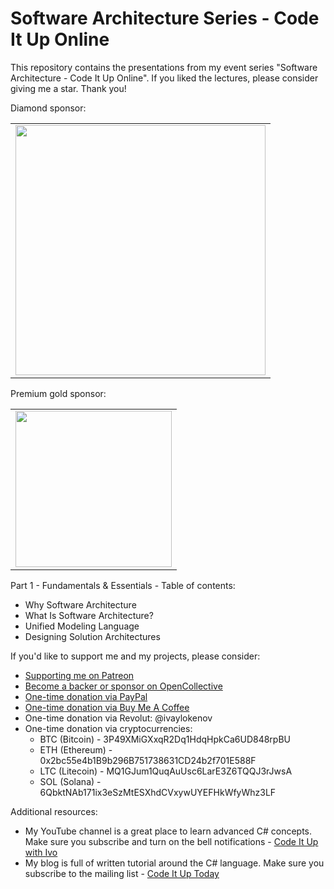 # Software Architecture Series - Code It Up Online

This repository contains the presentations from my event series "Software Architecture - Code It Up Online". If you liked the lectures, please consider giving me a star. Thank you!

Diamond sponsor:

<table>
  <tbody>
    <tr>
	    <td align="center" valign="middle">
        <a href="http://bit.ly/indeavr" target="_blank">
          <img width="400px" src="https://user-images.githubusercontent.com/3391906/144611246-2119f4ce-4719-44a7-bd56-3c8aafb51d7b.png">
        </a>
      </td>
    </tr>
  </tbody>
</table>

Premium gold sponsor:

<table>
  <tbody>
    <tr>
	    <td align="center" valign="middle">
        <a href="https://bit.ly/ciu-americaneagle" target="_blank">
          <img width="250px" src="https://user-images.githubusercontent.com/3391906/144609252-02970834-2259-4267-9e6c-9a5f10d3c165.png">
        </a>
      </td>
    </tr>
  </tbody>
</table>

Part 1 - Fundamentals & Essentials - Table of contents:

- Why Software Architecture
- What Is Software Architecture?
- Unified Modeling Language
- Designing Solution Architectures

If you'd like to support me and my projects, please consider:

- [Supporting me on Patreon](https://www.patreon.com/ivaylokenov)
- [Become a backer or sponsor on OpenCollective](https://opencollective.com/mytestedaspnet)
- [One-time donation via PayPal](http://paypal.me/ivaylokenov)
- [One-time donation via Buy Me A Coffee](http://buymeacoff.ee/ivaylokenov)
- One-time donation via Revolut: @ivaylokenov
- One-time donation via cryptocurrencies:
  - BTC (Bitcoin) - 3P49XMiGXxqR2Dq1HdqHpkCa6UD848rpBU 
  - ETH (Ethereum) - 0x2bc55e4b1B9b296B751738631CD24b2f701E588F
  - LTC (Litecoin) - MQ1GJum1QuqAuUsc6LarE3Z6TQQJ3rJwsA
  - SOL (Solana) - 6QbktNAb171ix3eSzMtESXhdCVxywUYEFHkWfyWhz3LF

Additional resources:

- My YouTube channel is a great place to learn advanced C# concepts. Make sure you subscribe and turn on the bell notifications - [Code It Up with Ivo](https://www.youtube.com/channel/UCP5Ons7fK3yKhX6lhc9XcfQ)
- My blog is full of written tutorial around the C# language. Make sure you subscribe to the mailing list - [Code It Up Today](https://codeitup.today)